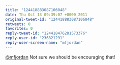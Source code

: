 ```yaml
---
title: "124418883087106048"
date: Thu Oct 13 09:39:07 +0000 2011
original-tweet-id: "124418883087106048"
retweets: 0
favorites: 0
reply-tweet-id: "124418476281573376"
reply-user-id: "236821291"
reply-user-screen-name: "mfjordan"
---
```

<a href="https://twitter.com/mfjordan">@mfjordan</a> Not sure we should be encouraging that!

